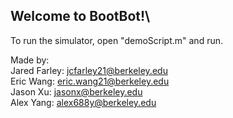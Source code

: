 ## Welcome to BootBot!\
To run the simulator, open "demoScript.m" and run.

Made by:\
Jared Farley: jcfarley21@berkeley.edu\
Eric Wang: eric.wang21@berkeley.edu\
Jason Xu: jasonx@berkeley.edu\
Alex Yang: alex688y@berkeley.edu
